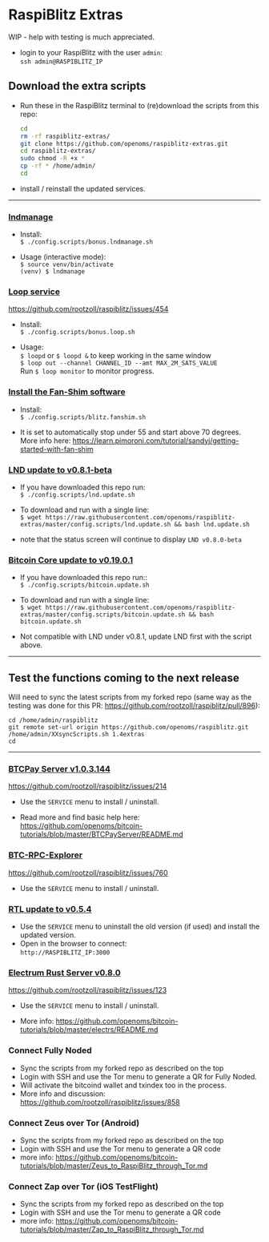 # RaspiBlitz Extras

WIP - help with testing is much appreciated.  

* login to your RaspiBlitz with the user `admin`:  
    `ssh admin@RASPIBLITZ_IP`

## Download the  extra scripts

* Run these in the RaspiBlitz terminal to (re)download the scripts from this repo: 

    ```bash
    cd
    rm -rf raspiblitz-extras/
    git clone https://github.com/openoms/raspiblitz-extras.git
    cd raspiblitz-extras/
    sudo chmod -R +x *
    cp -rf * /home/admin/
    cd
    ```
*  install / reinstall the updated services.
---

### [lndmanage](https://github.com/bitromortac/lndmanage)
* Install:  
`$ ./config.scripts/bonus.lndmanage.sh`

* Usage (interactive mode):  
`$ source venv/bin/activate`  
`(venv) $ lndmanage `

### [Loop service](/config.scripts/bonus.loop.sh)  
https://github.com/rootzoll/raspiblitz/issues/454
* Install:  
`$ ./config.scripts/bonus.loop.sh`

* Usage:  
`$ loopd` or `$ loopd &` to keep working in the same window  
`$ loop out --channel CHANNEL_ID --amt MAX_2M_SATS_VALUE`  
Run `$ loop monitor` to monitor progress.

### [Install the Fan-Shim software](/config.scripts/blitz.fanshim.sh)
* Install:  
`$ ./config.scripts/blitz.fanshim.sh`

* It is set to automatically stop under 55 and start above 70 degrees.  
More info here: https://learn.pimoroni.com/tutorial/sandyj/getting-started-with-fan-shim

### [LND update to v0.8.1-beta](/config.scripts/lnd.update.sh)

* If you have downloaded this repo run:  
   `$ ./config.scripts/lnd.update.sh`

* To download and run with a single line:  
`$ wget https://raw.githubusercontent.com/openoms/raspiblitz-extras/master/config.scripts/lnd.update.sh && bash lnd.update.sh`

* note that the status screen will continue to display `LND v0.8.0-beta`

### [Bitcoin Core update to v0.19.0.1](/config.scripts/bitcoin.update.sh)
* If you have downloaded this repo run::  
   `$ ./config.scripts/bitcoin.update.sh`
* To download and run with a single line:  
`$ wget https://raw.githubusercontent.com/openoms/raspiblitz-extras/master/config.scripts/bitcoin.update.sh && bash bitcoin.update.sh`

* Not compatible with LND under v0.8.1, update LND first with the script above.

----

## Test the functions coming to the next release

Will need to sync the latest scripts from my forked repo
(same way as the testing was done for this PR: https://github.com/rootzoll/raspiblitz/pull/896):

```
cd /home/admin/raspiblitz
git remote set-url origin https://github.com/openoms/raspiblitz.git
/home/admin/XXsyncScripts.sh 1.4extras
cd
```
----

### [BTCPay Server v1.0.3.144](config.scripts/bonus.btcpayserver.sh)
https://github.com/rootzoll/raspiblitz/issues/214

* Use the `SERVICE` menu to install / uninstall.

* Read more and find basic help here:   
https://github.com/openoms/bitcoin-tutorials/blob/master/BTCPayServer/README.md


### [BTC-RPC-Explorer](/config.scripts/bonus.btc-rpc-explorer.sh)
https://github.com/rootzoll/raspiblitz/issues/760
* Use the `SERVICE` menu to install / uninstall.


### [RTL update to v0.5.4](/config.scripts/bonus.rtl.sh)
* Use the `SERVICE` menu to uninstall the old version (if used) and install the updated version.
* Open in the browser to connect:  
`http://RASPIBLITZ_IP:3000`

### [Electrum Rust Server v0.8.0](/config.scripts/bonus.electrs.sh) 
https://github.com/rootzoll/raspiblitz/issues/123

* Use the `SERVICE` menu to install / uninstall.

* More info: https://github.com/openoms/bitcoin-tutorials/blob/master/electrs/README.md    


### Connect Fully Noded

* Sync the scripts from my forked repo as described on the top 
* Login with SSH and use the Tor menu to generate a QR for Fully Noded.
* Will activate the bitcoind wallet and txindex too in the process.
* More info and discussion: https://github.com/rootzoll/raspiblitz/issues/858

### Connect Zeus over Tor (Android)

* Sync the scripts from my forked repo as described on the top 
* Login with SSH and use the Tor menu to generate a QR code
* more info: https://github.com/openoms/bitcoin-tutorials/blob/master/Zeus_to_RaspiBlitz_through_Tor.md

### Connect Zap over Tor (iOS TestFlight)

* Sync the scripts from my forked repo as described on the top 
* Login with SSH and use the Tor menu to generate a QR code
* more info: https://github.com/openoms/bitcoin-tutorials/blob/master/Zap_to_RaspiBlitz_through_Tor.md